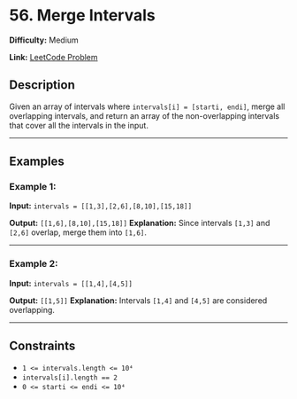 # 56. Merge Intervals

**Difficulty:** Medium

**Link:** [LeetCode Problem](https://leetcode.com/problems/merge-intervals/)

## Description

Given an array of intervals where `intervals[i] = [starti, endi]`, merge all overlapping intervals, and return an array of the non-overlapping intervals that cover all the intervals in the input.

---

## Examples

### Example 1:

**Input:**
`intervals = [[1,3],[2,6],[8,10],[15,18]]`

**Output:**
`[[1,6],[8,10],[15,18]]`
**Explanation:**
Since intervals `[1,3]` and `[2,6]` overlap, merge them into `[1,6]`.

---

### Example 2:

**Input:**
`intervals = [[1,4],[4,5]]`

**Output:**
`[[1,5]]`
**Explanation:**
Intervals `[1,4]` and `[4,5]` are considered overlapping.

---

## Constraints

- `1 <= intervals.length <= 10⁴`
- `intervals[i].length == 2`
- `0 <= starti <= endi <= 10⁴`

